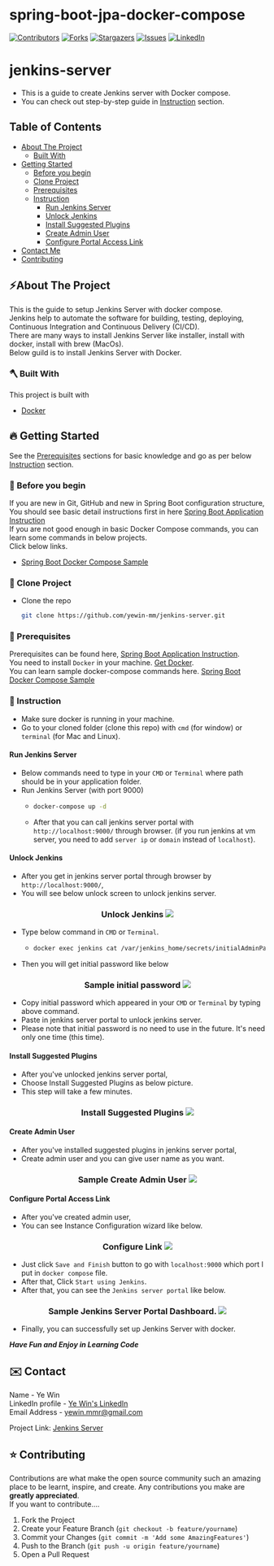 # spring-boot-jpa-docker-compose
<!-- PROJECT SHIELDS -->

<!--
*** I'm using markdown "reference style" links for readability.
*** Reference links are enclosed in brackets [ ] instead of parentheses ( ).
*** See the bottom of this document for the declaration of the reference variables
*** for contributors-url, forks-url, etc. This is an optional, concise syntax you may use.
*** https://www.markdownguide.org/basic-syntax/#reference-style-links
-->
[![Contributors][contributors-shield]][contributors-url]
[![Forks][forks-shield]][forks-url]
[![Stargazers][stars-shield]][stars-url]
[![Issues][issues-shield]][issues-url]
[![LinkedIn][linkedin-shield]][linkedin-url]

<!-- MARKDOWN LINKS & IMAGES -->
<!-- https://www.markdownguide.org/basic-syntax/#reference-style-links -->
[contributors-shield]: https://img.shields.io/github/contributors/yewin-mm/jenkins-server.svg?style=for-the-badge
[contributors-url]: https://github.com/yewin-mm/jenkins-server/graphs/contributors
[forks-shield]: https://img.shields.io/github/forks/yewin-mm/jenkins-server.svg?style=for-the-badge
[forks-url]: https://github.com/yewin-mm/jenkins-server/network/members
[stars-shield]: https://img.shields.io/github/stars/yewin-mm/jenkins-server.svg?style=for-the-badge
[stars-url]: https://github.com/yewin-mm/jenkins-server/stargazers
[issues-shield]: https://img.shields.io/github/issues/yewin-mm/jenkins-server.svg?style=for-the-badge
[issues-url]: https://github.com/yewin-mm/jenkins-server/issues
[linkedin-shield]: https://img.shields.io/badge/-LinkedIn-black.svg?style=for-the-badge&logo=linkedin&colorB=555
[linkedin-url]: https://www.linkedin.com/in/ye-win-1a33a292/

# jenkins-server
* This is a guide to create Jenkins server with Docker compose.
* You can check out step-by-step guide in [Instruction](#instruction) section.

<!-- TABLE OF CONTENTS -->
## Table of Contents
- [About The Project](#about-the-project)
    - [Built With](#built-with)
- [Getting Started](#getting-started)
    - [Before you begin](#before-you-begin)
    - [Clone Project](#clone-project)
    - [Prerequisites](#prerequisites)
    - [Instruction](#instruction)
      -  [Run Jenkins Server](#run)
      -  [Unlock Jenkins](#unlock)
      -  [Install Suggested Plugins](#install-plugins)
      -  [Create Admin User](#create-user)
      -  [Configure Portal Access Link](#configure)
- [Contact Me](#contact)
- [Contributing](#Contributing)


<a name="about-the-project"></a>
## ⚡️About The Project
This is the guide to setup Jenkins Server with docker compose. <br>
Jenkins help to automate the software for building, testing, deploying, Continuous Integration and Continuous Delivery (CI/CD). <br>
There are many ways to install Jenkins Server like installer, install with docker, install with brew (MacOs).<br>
Below guild is to install Jenkins Server with Docker.


<a name="built-with"></a>
### 🪓 Built With
This project is built with
* [Docker](https://www.docker.com/products/docker-desktop/)


<a name="getting-started"></a>
## 🔥 Getting Started
See the [Prerequisites](#prerequisites) sections for basic knowledge and go as per below [Instruction](#instruction) section.


<a name="before-you-begin"></a>
### 🔔 Before you begin
If you are new in Git, GitHub and new in Spring Boot configuration structure, <br>
You should see basic detail instructions first in here [Spring Boot Application Instruction](https://github.com/yewin-mm/spring-boot-app-instruction)<br>
If you are not good enough in basic Docker Compose commands, you can learn some commands in below projects. <br>
Click below links.
* [Spring Boot Docker Compose Sample](https://github.com/yewin-mm/spring-boot-docker-compose-sample)


<a name="clone-project"></a>
### 🥡 Clone Project
* Clone the repo
   ```sh
   git clone https://github.com/yewin-mm/jenkins-server.git
   ```
<a name="prerequisites"></a>
### 🔑 Prerequisites
Prerequisites can be found here, [Spring Boot Application Instruction](https://github.com/yewin-mm/spring-boot-app-instruction). <br>
You need to install `Docker` in your machine. [Get Docker](https://www.docker.com/products/docker-desktop/). <br>
You can learn sample docker-compose commands here. [Spring Boot Docker Compose Sample](https://github.com/yewin-mm/spring-boot-docker-compose-sample)


<a name="instruction"></a>
### 📝 Instruction
* Make sure docker is running in your machine.
* Go to your cloned folder (clone this repo) with `cmd` (for window)  or `terminal` (for Mac and Linux).

<a name="run"></a>
#### Run Jenkins Server
* Below commands need to type in your `CMD` or `Terminal` where path should be in your application folder.
* Run Jenkins Server (with port 9000)
  * ```sh
    docker-compose up -d
    ```
  * After that you can call jenkins server portal with `http://localhost:9000/` through browser. (if you run jenkins at vm server, you need to add `server ip` or `domain` instead of `localhost`).

<a name="unlock"></a>
#### Unlock Jenkins
* After you get in jenkins server portal through browser by `http://localhost:9000/`,
* You will see below unlock screen to unlock jenkins server.
<h3 align="center">
  Unlock Jenkins
  <img src="https://github.com/yewin-mm/jenkins-server/blob/master/github/template/images/overview/unlock.png" /><br/>
</h3>

* Type below command in `CMD` or `Terminal`.
  * ```sh
    docker exec jenkins cat /var/jenkins_home/secrets/initialAdminPassword
    ```
* Then you will get initial password like below
<h3 align="center">
Sample initial password
<img src="https://github.com/yewin-mm/jenkins-server/blob/master/github/template/images/overview/get_pwd.png" /><br/>
</h3>

* Copy initial password which appeared in your `CMD` or `Terminal` by typing above command.
* Paste in jenkins server portal to unlock jenkins server.
* Please note that initial password is no need to use in the future. It's need only one time (this time). 


<a name="install-plugins"></a>
#### Install Suggested Plugins
* After you've unlocked jenkins server portal,
* Choose Install Suggested Plugins as below picture.
* This step will take a few minutes.
<h3 align="center">
Install Suggested Plugins
<img src="https://github.com/yewin-mm/jenkins-server/blob/master/github/template/images/overview/plugins.png" /><br/>
</h3>

<a name="create-user"></a>
#### Create Admin User
* After you've installed suggested plugins in jenkins server portal,
* Create admin user and you can give user name as you want.
<h3 align="center">
Sample Create Admin User
<img src="https://github.com/yewin-mm/jenkins-server/blob/master/github/template/images/overview/create_user.png" /><br/>
</h3>

<a name="configure"></a>
#### Configure Portal Access Link
* After you've created admin user,
* You can see Instance Configuration wizard like below.
<h3 align="center">
Configure Link
<img src="https://github.com/yewin-mm/jenkins-server/blob/master/github/template/images/overview/configure_link.png" /><br/>
</h3>

* Just click `Save and Finish` button to go with `localhost:9000` which port I put in `docker compose` file.
* After that, Click `Start using Jenkins`.
* After that, you can see the `Jenkins server portal` like below.
<h3 align="center">
Sample Jenkins Server Portal Dashboard.
<img src="https://github.com/yewin-mm/jenkins-server/blob/master/github/template/images/overview/dashboard.png" /><br/>
</h3>

* Finally, you can successfully set up Jenkins Server with docker.

***Have Fun and Enjoy in Learning Code***


<a name="contact"></a>
## ✉️ Contact
Name - Ye Win <br> LinkedIn profile -  [Ye Win's LinkedIn](https://www.linkedin.com/in/ye-win-1a33a292/)  <br> Email Address - yewin.mmr@gmail.com

Project Link: [Jenkins Server](https://github.com/yewin-mm/jenkins-server)


<a name="contributing"></a>
## ⭐ Contributing
Contributions are what make the open source community such an amazing place to be learnt, inspire, and create. Any contributions you make are **greatly appreciated**.
<br>If you want to contribute....
1. Fork the Project
2. Create your Feature Branch (`git checkout -b feature/yourname`)
3. Commit your Changes (`git commit -m 'Add some AmazingFeatures'`)
4. Push to the Branch (`git push -u origin feature/yourname`)
5. Open a Pull Request
